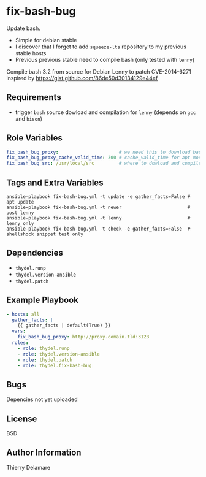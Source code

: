 # fix-bash-bug

Update bash.

- Simple for debian stable
- I discover that I forget to add `squeeze-lts` repository to my previous stable hosts
- Previous previous stable need to compile bash (only tested with `lenny`)

Compile bash 3.2 from source for Debian Lenny to patch CVE-2014-6271
inspired by https://gist.github.com/86de50d30134129e44ef

## Requirements

- trigger `bash` source dowload and compilation for `lenny` (depends on `gcc` and `bison`)

## Role Variables

``` yaml
fix_bash_bug_proxy:                      # we need this to download bash sources, OK if empty
fix_bash_bug_proxy_cache_valid_time: 300 # cache_valid_time for apt module
fix_bash_bug_src: /usr/local/src         # where to dowload and compile bash-3.2 for lenny
```

## Tags and Extra Variables

``` ShellSession
ansible-playbook fix-bash-bug.yml -t update -e gather_facts=False # apt update
ansible-playbook fix-bash-bug.yml -t newer                        # post lenny
ansible-playbook fix-bash-bug.yml -t lenny                        # lenny only
ansible-playbook fix-bash-bug.yml -t check -e gather_facts=False  # shellshock snippet test only
```

## Dependencies

- `thydel.runp`
- `thydel.version-ansible`
- `thydel.patch`

## Example Playbook

``` yaml
- hosts: all
  gather_facts: |
    {{ gather_facts | default(True) }}
  vars:
    fix_bash_bug_proxy: http://proxy.domain.tld:3128
  roles:
    - role: thydel.runp
    - role: thydel.version-ansible
    - role: thydel.patch
    - role: thydel.fix-bash-bug
```

## Bugs

Depencies not yet uploaded

## License

BSD

## Author Information

Thierry Delamare
